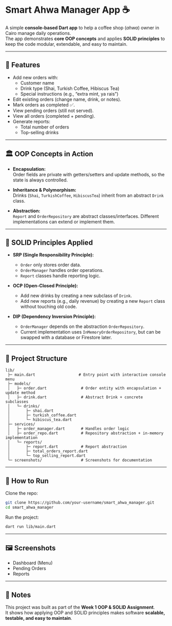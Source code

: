 # Smart Ahwa Manager App ☕

A simple **console-based Dart app** to help a coffee shop (*ahwa*) owner in Cairo manage daily operations.  
The app demonstrates **core OOP concepts** and applies **SOLID principles** to keep the code modular, extendable, and easy to maintain.  

---

## 📌 Features
- Add new orders with:
  - Customer name  
  - Drink type (Shai, Turkish Coffee, Hibiscus Tea)  
  - Special instructions (e.g., “extra mint, ya rais”)  
- Edit existing orders (change name, drink, or notes).  
- Mark orders as completed ✅.  
- View pending orders (still not served).  
- View all orders (completed + pending).  
- Generate reports:  
  - Total number of orders  
  - Top-selling drinks  

---

## 🏛 OOP Concepts in Action
- **Encapsulation:**  
  Order fields are private with getters/setters and update methods, so the state is always controlled.  

- **Inheritance & Polymorphism:**  
  Drinks (`Shai`, `TurkishCoffee`, `HibiscusTea`) inherit from an abstract `Drink` class.  

- **Abstraction:**  
  `Report` and `OrderRepository` are abstract classes/interfaces. Different implementations can extend or implement them.  

---

## 🧩 SOLID Principles Applied
- **SRP (Single Responsibility Principle):**  
  - `Order` only stores order data.  
  - `OrderManager` handles order operations.  
  - `Report` classes handle reporting logic.  

- **OCP (Open-Closed Principle):**  
  - Add new drinks by creating a new subclass of `Drink`.  
  - Add new reports (e.g., daily revenue) by creating a new `Report` class without touching old code.  

- **DIP (Dependency Inversion Principle):**  
  - `OrderManager` depends on the abstraction `OrderRepository`.  
  - Current implementation uses `InMemoryOrderRepository`, but can be swapped with a database or Firestore later.  

---

## 📂 Project Structure
```
lib/
 ├─ main.dart                   # Entry point with interactive console menu
 ├─ models/
 │   ├─ order.dart               # Order entity with encapsulation + update method
 │   ├─ drink.dart               # Abstract Drink + concrete subclasses
 │   └─ drinks/
 │       ├─ shai.dart
 │       ├─ turkish_coffee.dart
 │       └─ hibiscus_tea.dart
 ├─ services/
 │   ├─ order_manager.dart       # Handles order logic
 │   ├─ order_repo.dart          # Repository abstraction + in-memory implementation
 │   └─ reports/
 │       ├─ report.dart          # Report abstraction
 │       ├─ total_orders_report.dart
 │       └─ top_selling_report.dart
 └─ screenshots/                 # Screenshots for documentation
```

---

## 🚀 How to Run
Clone the repo:
```bash
git clone https://github.com/your-username/smart_ahwa_manager.git
cd smart_ahwa_manager
```

Run the project:
```bash
dart run lib/main.dart
```

---

## 🖼 Screenshots
- Dashboard (Menu)  
- Pending Orders  
- Reports  

---

## 📝 Notes
This project was built as part of the **Week 1 OOP & SOLID Assignment**.  
It shows how applying OOP and SOLID principles makes software **scalable, testable, and easy to maintain**.  
